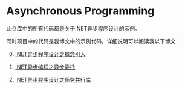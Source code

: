 # Asynchronous Programming


此仓库中的所有代码都是关于.NET异步程序设计的示例。

同时项目中的代码是我博文中的示例代码，详细说明可以阅读我以下博文：

0. [.NET异步程序设计之概念引入](https://www.cnblogs.com/shanzhiming/p/12292710.html)

1. [.NET异步编程之异步委托](https://www.cnblogs.com/shanzhiming/p/12296283.html)

2. [.NET异步程序设计之任务并行库](https://www.cnblogs.com/shanzhiming/p/12315548.html)
